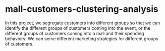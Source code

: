 # mall-customers-clustering-analysis
In this project, we segregate customers into different groups so that we can identify the different groups of customers coming into the event, or the different groups of customers coming into a mall and their spending behaviors. We can serve different marketing strategies for different groups of customers.
